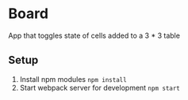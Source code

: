 # Board
App that toggles state of cells added to a 3 * 3 table

## Setup

1. Install npm modules `npm install`
2. Start webpack server for development `npm start`
